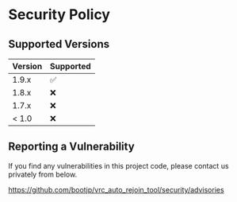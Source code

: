 # Security Policy

## Supported Versions


| Version | Supported          |
| ------- | ------------------ |
| 1.9.x   | :white_check_mark: |
| 1.8.x   | :x:                |
| 1.7.x   | :x:                |
| < 1.0   | :x:                |

## Reporting a Vulnerability

If you find any vulnerabilities in this project code, please contact us privately from below.

https://github.com/bootjp/vrc_auto_rejoin_tool/security/advisories
